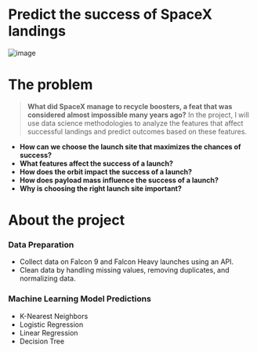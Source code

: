 # Predict the success of SpaceX landings
![image](https://github.com/user-attachments/assets/f38e7b13-cd79-4430-b905-ace11044728c)


# The problem

> **What did SpaceX manage to recycle boosters, a feat that was considered almost impossible many years ago?**
In the project, I will use data science methodologies to analyze the features that affect successful landings and predict outcomes based on these features.
> 

- **How can we choose the launch site that maximizes the chances of success?**
- **What features affect the success of a launch?**
- **How does the orbit impact the success of a launch?**
- **How does payload mass influence the success of a launch?**
- **Why is choosing the right launch site important?**
# About the project

### **Data Preparation**

- Collect data on Falcon 9 and Falcon Heavy launches using an API.
- Clean data by handling missing values, removing duplicates, and normalizing data.

### **Machine Learning Model Predictions**

- K-Nearest Neighbors
- Logistic Regression
- Linear Regression
- Decision Tree
